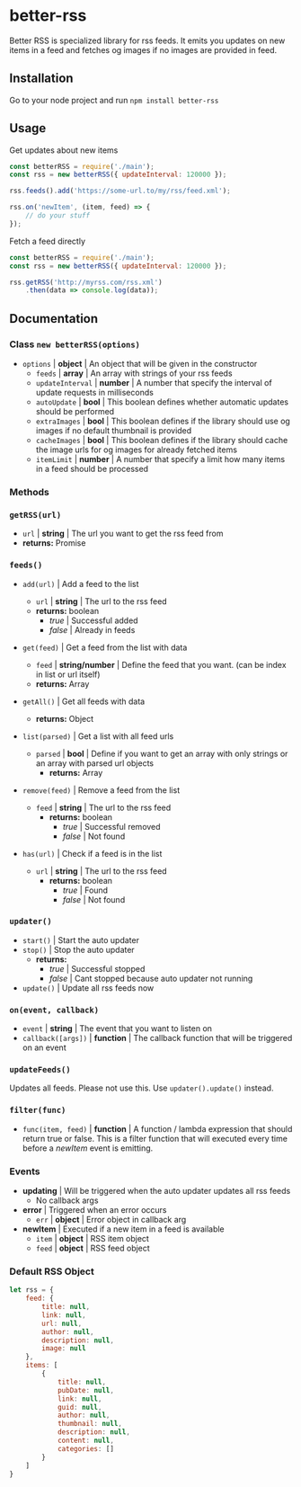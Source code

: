 # better-rss
Better RSS is specialized library for rss feeds. It emits you updates on new items in a feed and fetches og images if no images are provided in feed.

## Installation
Go to your node project and run 
`npm install better-rss`

## Usage
Get updates about new items
```javascript
const betterRSS = require('./main');
const rss = new betterRSS({ updateInterval: 120000 });

rss.feeds().add('https://some-url.to/my/rss/feed.xml');

rss.on('newItem', (item, feed) => {
    // do your stuff
});
```
Fetch a feed directly
```javascript
const betterRSS = require('./main');
const rss = new betterRSS({ updateInterval: 120000 });

rss.getRSS('http://myrss.com/rss.xml')
    .then(data => console.log(data));
```

## Documentation

### Class `new betterRSS(options)`
- `options` | **object** | An object that will be given in the constructor
    - `feeds` | **array** | An array with strings of your rss feeds
    - `updateInterval` | **number** | A number that specify the interval of update requests in milliseconds
    - `autoUpdate` | **bool** | This boolean defines whether automatic updates should be performed
    - `extraImages` | **bool** | This boolean defines if the library should use og images if no default thumbnail is provided
    - `cacheImages` | **bool** | This boolean defines if the library should cache the image urls for og images for already fetched items
    - `itemLimit` | **number** | A number that specify a limit how many items in a feed should be processed
### Methods

### `getRSS(url)`
- `url` | **string** | The url you want to get the rss feed from
- **returns:** Promise

### `feeds()`
- `add(url)` | Add a feed to the list
    - `url` | **string** | The url to the rss feed
    - **returns:** boolean
        - *true* | Successful added
        - *false* | Already in feeds
        
- `get(feed)` | Get a feed from the list with data
    - `feed` | **string/number** | Define the feed that you want. (can be index in list or url itself)
    - **returns:** Array
    
- `getAll()` | Get all feeds with data
    - **returns:** Object
    
- `list(parsed)` | Get a list with all feed urls
    - `parsed` | **bool** | Define if you want to get an array with only strings or an array with parsed url objects
        - **returns:** Array
        
- `remove(feed)` | Remove a feed from the list
    - `feed` | **string** | The url to the rss feed
        - **returns:** boolean
            - *true* | Successful removed
            - *false* | Not found
- `has(url)` | Check if a feed is in the list
    - `url` | **string** | The url to the rss feed
        - **returns:** boolean
            - *true* | Found
            - *false* | Not found
    
### `updater()`
- `start()` | Start the auto updater
- `stop()` | Stop the auto updater
    - **returns:**
        - *true* | Successful stopped
        - *false* | Cant stopped because auto updater not running
- `update()` | Update all rss feeds now

### `on(event, callback)`
- `event` | **string** | The event that you want to listen on
- `callback([args])` | **function** | The callback function that will be triggered on an event

### `updateFeeds()`
Updates all feeds. Please not use this. Use `updater().update()` instead.

### `filter(func)`
- `func(item, feed)` | **function** | A function / lambda expression that should return true or false. This is a filter function that will executed every time before a *newItem* event is emitting.

### Events
- **updating** | Will be triggered when the auto updater updates all rss feeds
    - No callback args
- **error** | Triggered when an error occurs
    - `err` | **object** | Error object in callback arg
- **newItem** | Executed if a new item in a feed is available
    - `item` | **object** | RSS item object
    - `feed` | **object** | RSS feed object
    
### Default RSS Object
```javascript
let rss = {
    feed: {
        title: null,
        link: null,
        url: null,
        author: null,
        description: null,
        image: null
    },
    items: [
        {
            title: null,
            pubDate: null,
            link: null,
            guid: null,
            author: null,
            thumbnail: null,
            description: null,
            content: null,
            categories: []
        }
    ]
}
```